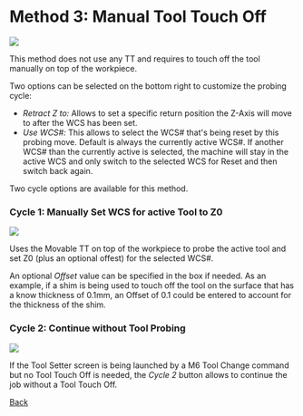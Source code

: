 # Method 3: Manual Tool Touch Off

![](/images/pa069.PNG)

This method does not use any TT and requires to touch off the tool manually on top of the workpiece.

Two options can be selected on the bottom right to customize the probing cycle:

* *Retract Z to:* Allows to set a specific return position the Z-Axis will move to after the WCS has been set.
* *Use WCS#:* This allows to select the WCS# that's being reset by this probing move. Default is always the currently active WCS#. If another WCS# than the currently active is selected, the machine will stay in the active WCS and only switch to the selected WCS for Reset and then switch back again.  


Two cycle options are available for this method. 


### Cycle 1: Manually Set WCS for active Tool to Z0 

![](/images/pa088.PNG)

Uses the Movable TT on top of the workpiece to probe the active tool and set Z0 (plus an optional offest) for the selected WCS#.

An optional *Offset* value can be specified in the box if needed.
As an example, if a shim is being used to touch off the tool on the surface that has a know thickness of 0.1mm, an Offset of 0.1 could be entered to account for the thickness of the shim.


### Cycle 2: Continue without Tool Probing 

![](/images/pa072.PNG)

If the Tool Setter screen is being launched by a M6 Tool Change command but no Tool Touch Off is needed, the *Cycle 2* button allows to continue the job without a Tool Touch Off.




[Back](ToolSetter.md)

